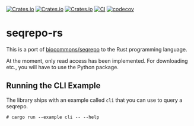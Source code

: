 [![Crates.io](https://img.shields.io/crates/d/seqrepo.svg)](https://crates.io/crates/seqrepo)
[![Crates.io](https://img.shields.io/crates/v/seqrepo.svg)](https://crates.io/crates/seqrepo)
[![Crates.io](https://img.shields.io/crates/l/seqrepo.svg)](https://crates.io/crates/seqrepo)
[![CI](https://github.com/bihealth/seqrepo-rs/actions/workflows/rust.yml/badge.svg)](https://github.com/bihealth/seqrepo-rs/actions/workflows/rust.yml)
[![codecov](https://codecov.io/gh/bihealth/seqrepo-rs/branch/main/graph/badge.svg?token=aZchhLWdzt)](https://codecov.io/gh/bihealth/seqrepo-rs)

# seqrepo-rs

This is a port of [biocommons/seqrepo](https://github.com/biocommons/seqrepo) to the Rust programming language.

At the moment, only read access has been implemented.
For downloading etc., you will have to use the Python package.

## Running the CLI Example

The library ships with an example called `cli` that you can use to query a seqrepo.

```
# cargo run --example cli -- --help
```
